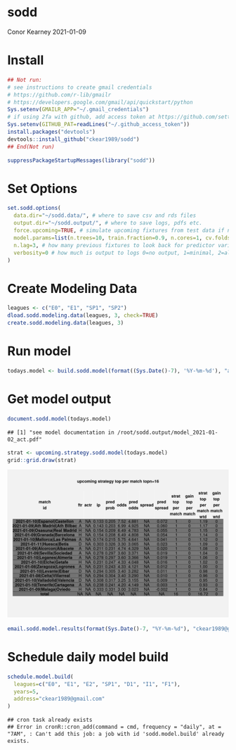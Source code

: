 sodd
================
Conor Kearney
2021-01-09

# Install

``` r
## Not run:
# see instructions to create gmail credentials
# https://github.com/r-lib/gmailr
# https://developers.google.com/gmail/api/quickstart/python
Sys.setenv(GMAILR_APP="~/.gmail_credentials")
# if using 2fa with github, add access token at https://github.com/settings/tokens
Sys.setenv(GITHUB_PAT=readLines("~/.github_access_token"))
install.packages("devtools")
devtools::install_github("ckear1989/sodd")
## End(Not run)
```

``` r
suppressPackageStartupMessages(library("sodd"))
```

# Set Options

``` r
set.sodd.options(
  data.dir="~/sodd.data/", # where to save csv and rds files
  output.dir="~/sodd.output/", # where to save logs, pdfs etc.
  force.upcoming=TRUE, # simulate upcoming fixtures from test data if none available
  model.params=list(n.trees=10, train.fraction=0.9, n.cores=1, cv.folds=1), # hyperparameters for model
  n.lag=3, # how many previous fixtures to look back for predictor variables
  verbosity=0 # how much is output to logs 0=no output, 1=minimal, 2=all
)
```

# Create Modeling Data

``` r
leagues <- c("E0", "E1", "SP1", "SP2")
dload.sodd.modeling.data(leagues, 3, check=TRUE)
create.sodd.modeling.data(leagues, 3)
```

# Run model

``` r
todays.model <- build.sodd.model(format((Sys.Date()-7), '%Y-%m-%d'), "act", keep.data=TRUE)
```

# Get model output

``` r
document.sodd.model(todays.model)
```

    ## [1] "see model documentation in /root/sodd.output/model_2021-01-02_act.pdf"

``` r
strat <- upcoming.strategy.sodd.model(todays.model)
grid::grid.draw(strat)
```

![](inst/extdata/README_files/output-1.png)

``` r
email.sodd.model.results(format(Sys.Date()-7, "%Y-%m-%d"), "ckear1989@gmail.com")
```

# Schedule daily model build

``` r
schedule.model.build(
  leagues=c("E0", "E1", "E2", "SP1", "D1", "I1", "F1"),
  years=5,
  address="ckear1989@gmail.com"
)
```

    ## cron task already exists
    ## Error in cronR::cron_add(command = cmd, frequency = "daily", at = "7AM", : Can't add this job: a job with id 'sodd.model.build' already exists.
